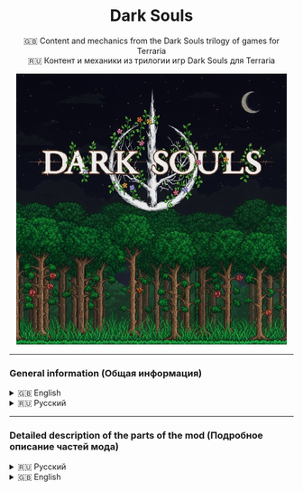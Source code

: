 <div align="center">

# Dark Souls  
🇬🇧 Content and mechanics from the Dark Souls trilogy of games for Terraria  
🇷🇺 Контент и механики из трилогии игр Dark Souls для Terraria  

<img src="src/icon_workshop.png" alt="Icon" style="max-width: 100%;"/>

</div>

---

### General information (Общая информация)

<details>
<summary>🇬🇧 English</summary>

<strong>Main Features and Changes</strong>
1. Character stat leveling system: Vitality, Attunement, Endurance, Strength, Dexterity, Resistance, Intelligence, Faith  
2. Scaling system (ParamBonus) for all weapons and tools (vanilla Terraria) based on character stats  
3. Every weapon and tool (vanilla Terraria) requires specific stat values to be usable (ReqParam)  
4. Legendary death screen: YOU DIED
5. Replaced interface sounds and player damage sounds (for both male and female characters)  
6. All Terraria loading screen variants are replaced with the FromSoftware logo
7. Added a new style for the health and mana bars, which also includes a new stamina bar
8. Maximum health and mana can now be increased only by leveling Vitality and Attunement — Life Crystals and Mana Crystals cannot be used!  
9. All types of dash abilities have been replaced with a built-in dash that grants invincibility frames, which can be improved (similar to Adaptability from Dark Souls 2)  
10. To upgrade stats, you must spend souls earned by defeating hostile mobs  
11. Multiplayer support
12. Ability to customize the mod through the settings menu
13. Accessories from the Dark Souls game series
14. Upon death, you lose all your souls and humanity. A bloodstain will appear at the place of death, which you can use to recover everything

<strong>⚠ Attention ⚠</strong>  

To activate all changes, you need to enable the resource pack and set it to the highest priority in the tModLoader settings!

</details>

<details>
<summary>🇷🇺 Русский</summary>

<strong>Основные нововведения и изменения</strong>
1. Система прокачки характеристик персонажа: Жизненная сила, ученость, выносливость, сила, ловкость, сопротивление, интеллект, вера
2. Система скейлов от характеристик у всех оружий и инструментов из ванильной Terraria (ParamBonus)
3. Каждое оружие или инструмент из ванильной Terraria требует конкретные значения характеристик при которых этот предмет можно начать использовать (ReqParam)
4. Легендарный экран смерти: YOU DIED
5. Заменены звуки интерфейса, получения урона игроком (для обоих полов)
6. Все варианты загрузочного экрана Terraria теперь будут логотипом From Software
7. Добавлен новый стиль полоски здоровья и манны, который также добавляет еще одну полоску выносливости
8. Повышение максимального здоровья и манны осуществляется путем прокачки Жизненной силы и Учености. Сердца жизни и кристаллы маны невозможно использовать!
9. Все разновидность рывка были заменены на встроенную возможность игроком делать рывок с кадрами неуязвимости, которые можно увеличивать (аналог адаптивности из Dark Souls 2)
10. Для улучшение характеристик нужно тратить души, которые можно получить за убийство враждебных мобов.
11. Мод совместим с мультиплеером
12. Возможность настроить мод под себя через меню настроек
13. Аксессуары из серии игр Dark Souls
14. При смерти вы теряете все души и человечность, на месте смерти будет пятно крови, с помощью которого можно вернуть все назад

<strong>⚠ Внимание ⚠</strong>

Для активации всех изменений, требуется включить ресурс пак и поставить ему найвысший приоритет в настройках tModLoader!

</details>

---

### Detailed description of the parts of the mod (Подробное описание частей мода)

<details>

<summary>🇷🇺 Русский</summary>
<ol>
  <li><a href="wiki/Stats_RU.md">Характеристики персонажа</a></li>
  <li><a href="wiki/RespecStats_RU.md">Перераспределение характеристик персонажа</a></li>
  <li><a href="wiki/ReqParam_ParamBonus_RU.md">ReqParam и ParamBonus</a></li>
  <li><a href="wiki/Dodge_RU.md">Механика уклонения (Рывок)</a></li>
  <li><a href="wiki/Bloodstain_RU.md">Пятно крови</a></li>
  <li><a href="wiki/Items_RU.md">Предметы</a></li>
  <li><a href="wiki/Hotkeys_RU.md">Горячие клавишы</a></li>
  <li><a href="wiki/Config_RU.md">Настройки мода</a></li>
  <li><a href="wiki/ResourcePack_RU.md">Ресурс пак</a></li>
  <li><a href="wiki/Other_RU.md">Прочее</a></li>
</ol>

</details>

<details>

<summary>🇬🇧 English</summary>
<ol>
  <li><a href="wiki/Stats_EN.md">Player Stats</a></li>
  <li><a href="wiki/RespecStats_EN.md">Player Stats Reallocation</a></li>
  <li><a href="wiki/ReqParam_ParamBonus_EN.md">ReqParam and ParamBonus</a></li>
  <li><a href="wiki/Dodge_EN.md">Dodge Mechanic (Dash)</a></li>
  <li><a href="wiki/Bloodstain_EN.md">Bloodstain</a></li>
  <li><a href="wiki/Items_EN.md">Items</a></li>
  <li><a href="wiki/Hotkeys_EN.md">Hotkeys</a></li>
  <li><a href="wiki/Config_EN.md">Mod Config</a></li>
  <li><a href="wiki/ResourcePack_EN.md">Resource Pack</a></li>
  <li><a href="wiki/Other_EN.md">Other</a></li>
</ol>

</details>

